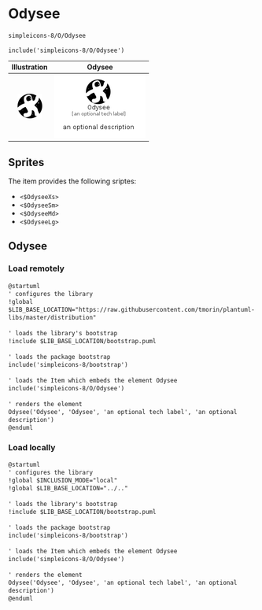 # Odysee


```text
simpleicons-8/O/Odysee
```

```text
include('simpleicons-8/O/Odysee')
```



| Illustration | Odysee |
| :---: | :---: |
| ![illustration for Illustration](../../simpleicons-8/O/Odysee.png) | ![illustration for Odysee](../../simpleicons-8/O/Odysee.Local.png) |



## Sprites
The item provides the following sriptes:

- `<$OdyseeXs>`
- `<$OdyseeSm>`
- `<$OdyseeMd>`
- `<$OdyseeLg>`





## Odysee

### Load remotely
```plantuml
@startuml
' configures the library
!global $LIB_BASE_LOCATION="https://raw.githubusercontent.com/tmorin/plantuml-libs/master/distribution"

' loads the library's bootstrap
!include $LIB_BASE_LOCATION/bootstrap.puml

' loads the package bootstrap
include('simpleicons-8/bootstrap')

' loads the Item which embeds the element Odysee
include('simpleicons-8/O/Odysee')

' renders the element
Odysee('Odysee', 'Odysee', 'an optional tech label', 'an optional description')
@enduml
```

### Load locally
```plantuml
@startuml
' configures the library
!global $INCLUSION_MODE="local"
!global $LIB_BASE_LOCATION="../.."

' loads the library's bootstrap
!include $LIB_BASE_LOCATION/bootstrap.puml

' loads the package bootstrap
include('simpleicons-8/bootstrap')

' loads the Item which embeds the element Odysee
include('simpleicons-8/O/Odysee')

' renders the element
Odysee('Odysee', 'Odysee', 'an optional tech label', 'an optional description')
@enduml
```

